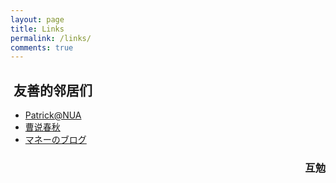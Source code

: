 ```yaml
---
layout: page
title: Links
permalink: /links/
comments: true
---
```


##  友善的邻居们


- [Patrick@NUA](http://pengqiqi.com)
- [曹说春秋](https://chunqiu.bighu.cn)
- [マネーのブログ](https://orewa.money)


<h3 style="text-align: right"> 互勉 </h3>


<span style="font-size:12px;"><script language=JavaScript> 
 function secondToDate(second) {
     if (!second) {
        return 0;
     }

 var time = new Array(0, 0, 0, 0, 0);

 if (second >= 365 * 24 * 3600) {
     time[0] = parseInt(second / (365 * 24 * 3600));
     second %= 365 * 24 * 3600;
 }  

 if (second >= 24 * 3600) {
     time[1] = parseInt(second / (24 * 3600));
     second %= 24 * 3600;
 }

 if (second >= 3600) {
     time[2] = parseInt(second / 3600);
     second %= 3600;
 }

 if (second >= 60) {
     time[3] = parseInt(second / 60);
     second %= 60;
 }

 if (second > 0) {
     time[4] = second;
 }
    return time;
}
</script>

<!-- 动态显示网站运行时间 -->
<script type="text/javascript" language="javascript">
    function setTime() {
        var create_time = Math.round(new Date(Date.UTC(2018, 05, 05, 0, 0, 0)).getTime() / 1000);
        var timestamp = Math.round((new Date().getTime() + 8 * 60 * 60 * 1000) / 1000);
        currentTime = secondToDate((timestamp - create_time));
        currentTimeHtml = '本站已安全运行' + currentTime[0] + '年' + currentTime[1] + '天' + currentTime[2] + '时' + currentTime[3] + '分' + currentTime[4] + '秒';
        document.getElementById("htmer_time").innerHTML = currentTimeHtml;
    }
    setInterval(setTime, 1000);
</script></span>

